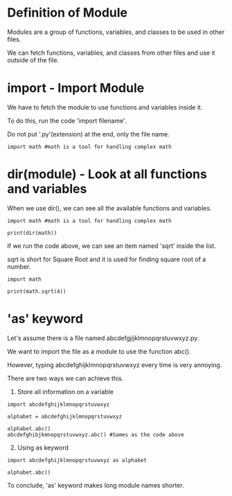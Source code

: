# Definition of Module

Modules are a group of functions, variables, and classes to be used in other files.

We can fetch functions, variables, and classes from other files and use it outside of the file.

# import - Import Module

We have to fetch the module to use functions and variables inside it.

To do this, run the code 'import filename'.

Do not put '.py'(extension) at the end, only the file name.

```
import math #math is a tool for handling complex math
```

# dir(module) - Look at all functions and variables

When we use dir(), we can see all the available functions and variables.

```
import math #math is a tool for handling complex math

print(dir(math))
```

If we run the code above, we can see an item named 'sqrt' inside the list.

sqrt is short for Square Root and it is used for finding square root of a number.

```
import math

print(math.sqrt(4))
```

# 'as' keyword

Let's assume there is a file named abcdefgjijklmnopqrstuvwxyz.py.

We want to import the file as a module to use the function abc().

However, typing abcdefghijklmnopqrstuvwxyz every time is very annoying.

There are two ways we can achieve this.

1. Store all information on a variable

```
import abcdefghijklmnopqrstuvwxyz

alphabet = abcdefghijklmnopqrstuvwxyz

alphabet.abc()
abcdefghibjkmnopqrstuvwxyz.abc() #Sames as the code above
```

2. Using as keyword

```
import abcdefghijklmnopqrstuvwxyz as alphabet

alphabet.abc()
```

To conclude, 'as' keyword makes long module names shorter.
